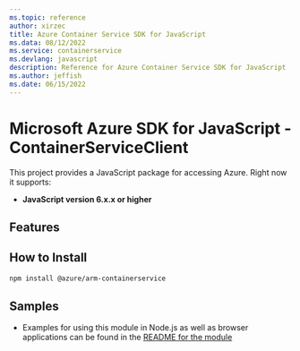 ```yaml
---
ms.topic: reference
author: xirzec
title: Azure Container Service SDK for JavaScript
ms.data: 08/12/2022
ms.service: containerservice
ms.devlang: javascript
description: Reference for Azure Container Service SDK for JavaScript
ms.author: jeffish
ms.date: 06/15/2022
---
```

# Microsoft Azure SDK for JavaScript - ContainerServiceClient
This project provides a JavaScript package for accessing Azure. Right now it supports:
- **JavaScript version 6.x.x or higher**

## Features


## How to Install

```bash
npm install @azure/arm-containerservice
```

## Samples

* Examples for using this module in Node.js as well as browser applications can be found in the [README for the module](https://www.npmjs.com/package/@azure/arm-containerservice)